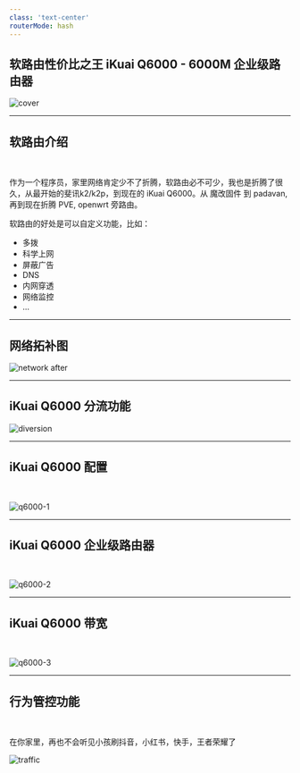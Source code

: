 ```yaml
---
class: 'text-center'
routerMode: hash
---
```


## 软路由性价比之王 iKuai Q6000 - 6000M 企业级路由器

![cover](/cover.png)

---

## 软路由介绍

<br/>

作为一个程序员，家里网络肯定少不了折腾，软路由必不可少，我也是折腾了很久，从最开始的斐讯k2/k2p，到现在的 iKuai Q6000。从 魔改固件 到 padavan, 再到现在折腾 PVE, openwrt 旁路由。

软路由的好处是可以自定义功能，比如：

- 多拨
- 科学上网
- 屏蔽广告
- DNS
- 内网穿透
- 网络监控
- ...

---

## 网络拓补图

![network after](/network-after.png)

---

## iKuai Q6000 分流功能

![diversion](/diversion.png)

---

## iKuai Q6000 配置

<br/>

![q6000-1](/q6000-1.png)

---

## iKuai Q6000 企业级路由器

<br/>

![q6000-2](/q6000-2.png)

---

## iKuai Q6000 带宽

<br/>

![q6000-3](/q6000-3.png)

---

## 行为管控功能

<br/>

在你家里，再也不会听见小孩刷抖音，小红书，快手，王者荣耀了

![traffic](/traffic.png)
